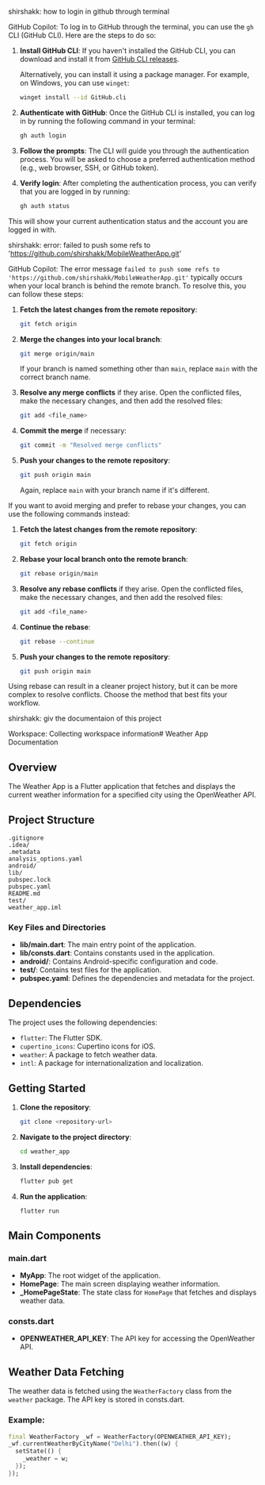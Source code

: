 shirshakk: how to login in github through terminal

GitHub Copilot: To log in to GitHub through the terminal, you can use the `gh` CLI (GitHub CLI). Here are the steps to do so:

1. **Install GitHub CLI**:
   If you haven't installed the GitHub CLI, you can download and install it from [GitHub CLI releases](https://github.com/cli/cli/releases).

   Alternatively, you can install it using a package manager. For example, on Windows, you can use `winget`:
   ```sh
   winget install --id GitHub.cli
   ```

2. **Authenticate with GitHub**:
   Once the GitHub CLI is installed, you can log in by running the following command in your terminal:
   ```sh
   gh auth login
   ```

3. **Follow the prompts**:
   The CLI will guide you through the authentication process. You will be asked to choose a preferred authentication method (e.g., web browser, SSH, or GitHub token).

4. **Verify login**:
   After completing the authentication process, you can verify that you are logged in by running:
   ```sh
   gh auth status
   ```

This will show your current authentication status and the account you are logged in with.

shirshakk: 
error: failed to push some refs to 'https://github.com/shirshakk/MobileWeatherApp.git'

GitHub Copilot: The error message `failed to push some refs to 'https://github.com/shirshakk/MobileWeatherApp.git'` typically occurs when your local branch is behind the remote branch. To resolve this, you can follow these steps:

1. **Fetch the latest changes from the remote repository**:
   ```sh
   git fetch origin
   ```

2. **Merge the changes into your local branch**:
   ```sh
   git merge origin/main
   ```
   If your branch is named something other than `main`, replace `main` with the correct branch name.

3. **Resolve any merge conflicts** if they arise. Open the conflicted files, make the necessary changes, and then add the resolved files:
   ```sh
   git add <file_name>
   ```

4. **Commit the merge** if necessary:
   ```sh
   git commit -m "Resolved merge conflicts"
   ```

5. **Push your changes to the remote repository**:
   ```sh
   git push origin main
   ```
   Again, replace `main` with your branch name if it's different.

If you want to avoid merging and prefer to rebase your changes, you can use the following commands instead:

1. **Fetch the latest changes from the remote repository**:
   ```sh
   git fetch origin
   ```

2. **Rebase your local branch onto the remote branch**:
   ```sh
   git rebase origin/main
   ```

3. **Resolve any rebase conflicts** if they arise. Open the conflicted files, make the necessary changes, and then add the resolved files:
   ```sh
   git add <file_name>
   ```

4. **Continue the rebase**:
   ```sh
   git rebase --continue
   ```

5. **Push your changes to the remote repository**:
   ```sh
   git push origin main
   ```

Using rebase can result in a cleaner project history, but it can be more complex to resolve conflicts. Choose the method that best fits your workflow.

shirshakk: giv the documentaion of this project

Workspace: Collecting workspace information# Weather App Documentation

## Overview
The Weather App is a Flutter application that fetches and displays the current weather information for a specified city using the OpenWeather API.

## Project Structure
```
.gitignore
.idea/
.metadata
analysis_options.yaml
android/
lib/
pubspec.lock
pubspec.yaml
README.md
test/
weather_app.iml
```

### Key Files and Directories
- **lib/main.dart**: The main entry point of the application.
- **lib/consts.dart**: Contains constants used in the application.
- **android/**: Contains Android-specific configuration and code.
- **test/**: Contains test files for the application.
- **pubspec.yaml**: Defines the dependencies and metadata for the project.

## Dependencies
The project uses the following dependencies:
- `flutter`: The Flutter SDK.
- `cupertino_icons`: Cupertino icons for iOS.
- `weather`: A package to fetch weather data.
- `intl`: A package for internationalization and localization.

## Getting Started
1. **Clone the repository**:
   ```sh
   git clone <repository-url>
   ```
2. **Navigate to the project directory**:
   ```sh
   cd weather_app
   ```
3. **Install dependencies**:
   ```sh
   flutter pub get
   ```
4. **Run the application**:
   ```sh
   flutter run
   ```

## Main Components
### main.dart
- **MyApp**: The root widget of the application.
- **HomePage**: The main screen displaying weather information.
- **_HomePageState**: The state class for `HomePage` that fetches and displays weather data.

### consts.dart
- **OPENWEATHER_API_KEY**: The API key for accessing the OpenWeather API.

## Weather Data Fetching
The weather data is fetched using the `WeatherFactory` class from the `weather` package. The API key is stored in consts.dart.

### Example:
```dart
final WeatherFactory _wf = WeatherFactory(OPENWEATHER_API_KEY);
_wf.currentWeatherByCityName("Delhi").then((w) {
  setState(() {
    _weather = w;
  });
});
```

